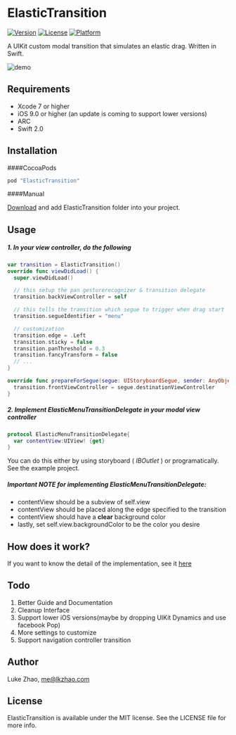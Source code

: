 # ElasticTransition

[![Version](https://img.shields.io/cocoapods/v/ElasticTransition.svg?style=flat)](http://cocoapods.org/pods/ElasticTransition)
[![License](https://img.shields.io/cocoapods/l/ElasticTransition.svg?style=flat)](http://cocoapods.org/pods/ElasticTransition)
[![Platform](https://img.shields.io/cocoapods/p/ElasticTransition.svg?style=flat)](http://cocoapods.org/pods/ElasticTransition)

A UIKit custom modal transition that simulates an elastic drag. Written in Swift.

![demo](https://github.com/lkzhao/ElasticTransition/blob/master/demo.gif?raw=true)

## Requirements

* Xcode 7 or higher
* iOS 9.0 or higher (an update is coming to support lower versions)
* ARC
* Swift 2.0

## Installation

####CocoaPods

```ruby
pod "ElasticTransition"
```

####Manual

[Download](https://github.com/lkzhao/ElasticTransition/archive/master.zip) and add ElasticTransition folder into your project.

## Usage

##### 1. In your view controller, do the following
```swift
var transition = ElasticTransition()
override func viewDidLoad() {
  super.viewDidLoad()

  // this setup the pan gesturerecognizer & transition delegate
  transition.backViewController = self

  // this tells the transition which segue to trigger when drag start
  transition.segueIdentifier = "menu"

  // customization
  transition.edge = .Left
  transition.sticky = false
  transition.panThreshold = 0.3
  transition.fancyTransform = false
  // ...
}

override func prepareForSegue(segue: UIStoryboardSegue, sender: AnyObject?) {
  transition.frontViewController = segue.destinationViewController
}
```

##### 2. Implement ElasticMenuTransitionDelegate in your modal view controller

```swift
protocol ElasticMenuTransitionDelegate{
  var contentView:UIView! {get}
}
```

You can do this either by using storyboard ( *IBOutlet* ) or programatically. See the example project.

##### Important **NOTE** for implementing ElasticMenuTransitionDelegate:
* contentView should be a subview of self.view
* contentView should be placed along the edge specified to the transition
* contentView should have a **clear** background color
* lastly, set self.view.backgroundColor to be the color you desire

## How does it work?
If you want to know the detail of the implementation, see it [here](https://github.com/lkzhao/ElasticTransition/blob/master/howdoesitwork.md)

## Todo
1. Better Guide and Documentation
2. Cleanup Interface
3. Support lower iOS versions(maybe by dropping UIKit Dynamics and use facebook Pop)
4. More settings to customize
5. Support navigation controller transition

## Author

Luke Zhao, me@lkzhao.com

## License

ElasticTransition is available under the MIT license. See the LICENSE file for more info.
